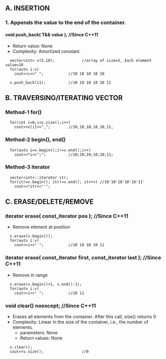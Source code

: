 ## A. INSERTION
### 1. Appends the value to the end of the container.
#### void push_back( T&& value );   //Since C++11
- Return value: None
- Complexity: Amortized constant.
```
  vector<int> v(5,10);            //array of size=5, Each element value=10
  for(auto i:v)
    cout<<i<<" ";           //10 10 10 10 10

  v.push_back(11);          //10 10 10 10 10 11
```
       
## B. TRAVERSING/ITERATING VECTOR
### Method-1 for()
```
  for(int i=0;i<v.size();i++)
    cout<<v[i]<<",";        //10,10,10,10,10,11,
```
### Method-2 begin(), end()
```
  for(auto i=v.begin();i!=v.end();i++)
    cout<<*i<<";";          //10;10;10;10;10;11;
```
### Method-3 iterator
```
  vector<int>::iterator itr;
  for(itr=v.begin(); itr!=v.end(); itr++) //10'10'10'10'10'11'
    cout<<*itr<<"'";
```

## C. ERASE/DELETE/REMOVE
### iterator erase( const_iterator pos );   //Since C++11
- Remove element at position
```
  v.erase(v.begin());
  for(auto i:v)
    cout<<i<<" ";           //10 10 10 10 11
```

### iterator erase( const_iterator first, const_iterator last );  //Since C++11
- Remove in range
```
  v.erase(v.begin()+1, v.end()-1);
  for(auto i:v)
    cout<<i<<" ";           //10 11
```

### void clear() noexcept;  //Since C++11
- Erases all elements from the container. After this call, size() returns 0
- Complexity: Linear in the size of the container, i.e., the number of elements.  
  - parameters: None
  - Return values: None
```
  v.clear();
  cout<<v.size();                 //0
```
